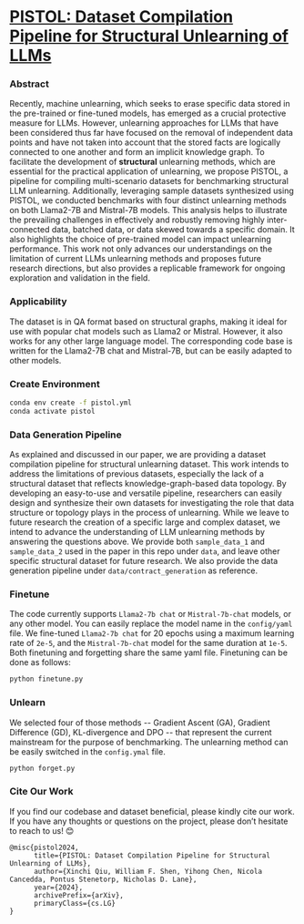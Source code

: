 # [PISTOL: Dataset Compilation Pipeline for Structural Unlearning of LLMs](https://arxiv.org/abs/2406.16810)

### Abstract

Recently, machine unlearning, which seeks to erase specific data stored in the pre-trained or fine-tuned models, has emerged as a crucial protective measure for LLMs. However, unlearning approaches for LLMs that have been considered thus far have focused on the removal of independent data points and have not taken into account that the stored facts are logically connected to one another and form an implicit knowledge graph. To facilitate the development of **structural** unlearning methods, which are essential for the practical application of unlearning, we propose PISTOL, a pipeline for compiling multi-scenario datasets for benchmarking structural LLM unlearning. Additionally, leveraging sample datasets synthesized using PISTOL, we conducted benchmarks with four distinct unlearning methods on both Llama2-7B and Mistral-7B models. This analysis helps to illustrate the prevailing challenges in effectively and robustly removing highly inter-connected data, batched data, or data skewed towards a specific domain. It also highlights the choice of pre-trained model can impact unlearning performance. This work not only advances our understandings on the limitation of current LLMs unlearning methods and proposes future research directions, but also provides a replicable framework for ongoing exploration and validation in the field.

### **Applicability**

The dataset is in QA format based on structural graphs, making it ideal for use with popular chat models such as Llama2 or Mistral. However, it also works for any other large language model. The corresponding code base is written for the Llama2-7B chat and Mistral-7B, but can be easily adapted to other models.

### Create Environment

```bash
conda env create -f pistol.yml
conda activate pistol
```

### Data Generation Pipeline

As explained and discussed in our paper, we are providing a dataset compilation pipeline for structural unlearning dataset. This work intends to address the limitations of previous datasets, especially the lack of a structural dataset that reflects knowledge-graph-based data topology. By developing an easy-to-use and versatile pipeline, researchers can easily design and synthesize their own datasets for investigating the role that data structure or topology plays in the process of unlearning. While we leave to future research the creation of a specific large and complex dataset, we intend to advance the understanding of LLM unlearning methods by answering the questions above. We provide both `sample_data_1` and `sample_data_2` used in the paper in this repo under `data`, and leave other specific structural dataset for future research. We also provide the data generation pipeline under `data/contract_generation` as reference. 

### Finetune

The code currently supports `Llama2-7b chat` or `Mistral-7b-chat` models, or any other model. You can easily replace the model name in the `config/yaml` file. We fine-tuned `Llama2-7b chat` for 20 epochs using a maximum learning rate of `2e-5`, and the `Mistral-7b-chat` model for the same duration at `1e-5`. Both finetuning and forgetting share the same yaml file. Finetuning can be done as follows:

```bash
python finetune.py
```

### Unlearn

We selected four of those methods -- Gradient Ascent (GA), Gradient Difference (GD), KL-divergence and DPO -- that represent the current mainstream for the purpose of benchmarking. The unlearning method can be easily switched in the `config.ymal` file.

```bash
python forget.py
```

### Cite Our Work

If you find our codebase and dataset beneficial, please kindly cite our work. If you have any thoughts or questions on the project, please don’t hesitate to reach to us! 😊

```
@misc{pistol2024,
      title={PISTOL: Dataset Compilation Pipeline for Structural Unlearning of LLMs},
      author={Xinchi Qiu, William F. Shen, Yihong Chen, Nicola Cancedda, Pontus Stenetorp, Nicholas D. Lane},
      year={2024},
      archivePrefix={arXiv},
      primaryClass={cs.LG}
}
```

